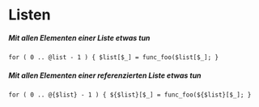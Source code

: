 # Listen

##### Mit allen Elementen einer Liste etwas tun
`for ( 0 .. @list - 1 ) { $list[$_] = func_foo($list[$_]; }`

##### Mit allen Elementen einer referenzierten Liste etwas tun
`for ( 0 .. @{$list} - 1 ) { ${$list}[$_] = func_foo(${$list}[$_]; }`
